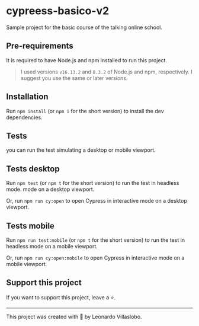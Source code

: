# cypreess-basico-v2

Sample project for the basic course of the talking online school.

## Pre-requirements

It is required to have Node.js and npm installed to run this project.

> I used versions `v16.13.2` and `8.3.2` of Node.js and npm, respectively. I suggest you use the same or later versions.

## Installation

Run `npm install` (or `npm i` for the short version) to install the dev dependencies.

## Tests
you can run the test simulating a desktop or mobile viewport.


## Tests desktop
Run `npm test` (or `npm t` for the short version) to run the test in headless mode.
mode on a desktop viewport.

Or, run `npm run cy:open` to open Cypress in interactive mode on a desktop viewport.

## Tests mobile
Run `npm run test:mobile` (or `npm t` for the short version) to run the test in headless mode on a mobile viewport.

Or, run `npm run cy:open:mobile` to open Cypress in interactive mode on a mobile viewport.

## Support this project

If you want to support this project, leave a ⭐.

___

This project was created with 💚 by Leonardo Villaslobo.
